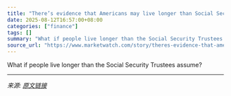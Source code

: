 ```yaml
---
title: "There’s evidence that Americans may live longer than Social Security trustees expect. What it means for future benefits."
date: 2025-08-12T16:57:00+08:00
categories: ["finance"]
tags: []
summary: "What if people live longer than the Social Security Trustees assume?"
source_url: "https://www.marketwatch.com/story/theres-evidence-that-americans-may-live-longer-than-social-security-trustees-expect-what-it-means-for-future-benefits-17bcffcb?mod=mw_rss_topstories"
---
```


What if people live longer than the Social Security Trustees assume?

---

*来源: [原文链接](https://www.marketwatch.com/story/theres-evidence-that-americans-may-live-longer-than-social-security-trustees-expect-what-it-means-for-future-benefits-17bcffcb?mod=mw_rss_topstories)*
